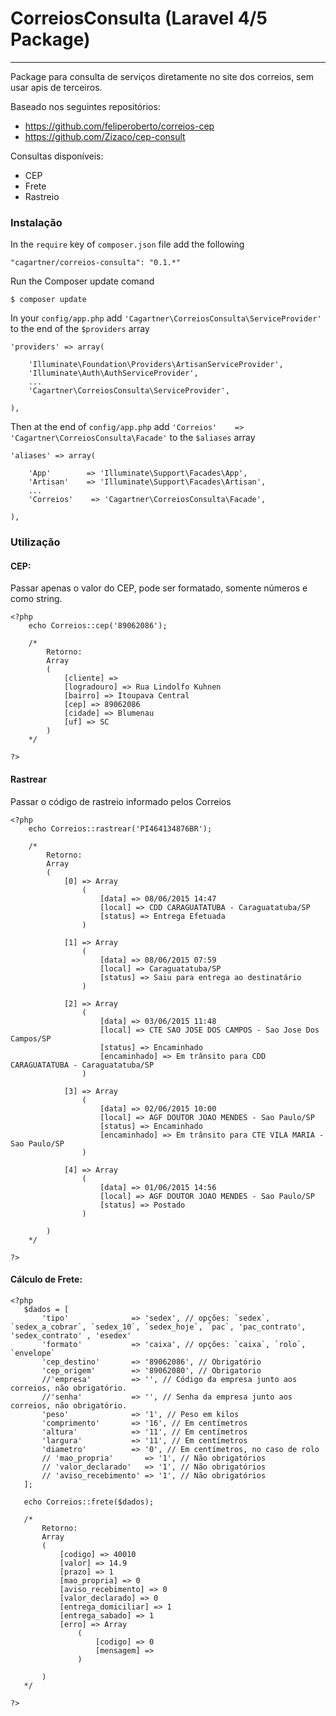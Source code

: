# CorreiosConsulta (Laravel 4/5 Package)

----------------------
Package para consulta de serviços diretamente no site dos correios, sem usar apis de terceiros.

Baseado nos seguintes repositórios:
- https://github.com/feliperoberto/correios-cep
- https://github.com/Zizaco/cep-consult

Consultas disponíveis:
- CEP
- Frete
- Rastreio

### Instalação

In the `require` key of `composer.json` file add the following

    "cagartner/correios-consulta": "0.1.*"

Run the Composer update comand

    $ composer update

In your `config/app.php` add `'Cagartner\CorreiosConsulta\ServiceProvider'` to the end of the `$providers` array

    'providers' => array(

        'Illuminate\Foundation\Providers\ArtisanServiceProvider',
        'Illuminate\Auth\AuthServiceProvider',
        ...
        'Cagartner\CorreiosConsulta\ServiceProvider',

    ),

Then at the end of `config/app.php` add `'Correios'    => 'Cagartner\CorreiosConsulta\Facade'` to the `$aliases` array

    'aliases' => array(

        'App'        => 'Illuminate\Support\Facades\App',
        'Artisan'    => 'Illuminate\Support\Facades\Artisan',
        ...
        'Correios'    => 'Cagartner\CorreiosConsulta\Facade',

    ),

### Utilização

#### CEP:

Passar apenas o valor do CEP, pode ser formatado, somente números e como string.

~~~
<?php
    echo Correios::cep('89062086');
    
    /*
        Retorno:
        Array
        (
            [cliente] => 
            [logradouro] => Rua Lindolfo Kuhnen
            [bairro] => Itoupava Central
            [cep] => 89062086
            [cidade] => Blumenau
            [uf] => SC
        )
    */

?>
~~~

#### Rastrear

Passar o código de rastreio informado pelos Correios

~~~
<?php
    echo Correios::rastrear('PI464134876BR');
    
    /*
        Retorno:
        Array
        (
            [0] => Array
                (
                    [data] => 08/06/2015 14:47
                    [local] => CDD CARAGUATATUBA - Caraguatatuba/SP
                    [status] => Entrega Efetuada
                )

            [1] => Array
                (
                    [data] => 08/06/2015 07:59
                    [local] => Caraguatatuba/SP
                    [status] => Saiu para entrega ao destinatário
                )

            [2] => Array
                (
                    [data] => 03/06/2015 11:48
                    [local] => CTE SAO JOSE DOS CAMPOS - Sao Jose Dos Campos/SP
                    [status] => Encaminhado
                    [encaminhado] => Em trânsito para CDD CARAGUATATUBA - Caraguatatuba/SP
                )

            [3] => Array
                (
                    [data] => 02/06/2015 10:00
                    [local] => AGF DOUTOR JOAO MENDES - Sao Paulo/SP
                    [status] => Encaminhado
                    [encaminhado] => Em trânsito para CTE VILA MARIA - Sao Paulo/SP
                )

            [4] => Array
                (
                    [data] => 01/06/2015 14:56
                    [local] => AGF DOUTOR JOAO MENDES - Sao Paulo/SP
                    [status] => Postado
                )

        )
    */

?>
~~~

#### Cálculo de Frete:

 ~~~
<?php
    $dados = [
        'tipo'              => 'sedex', // opções: `sedex`, `sedex_a_cobrar`, `sedex_10`, `sedex_hoje`, `pac`, 'pac_contrato', 'sedex_contrato' , 'esedex'
        'formato'           => 'caixa', // opções: `caixa`, `rolo`, `envelope`
        'cep_destino'       => '89062086', // Obrigatório
        'cep_origem'        => '89062080', // Obrigatorio
        //'empresa'         => '', // Código da empresa junto aos correios, não obrigatório.
        //'senha'           => '', // Senha da empresa junto aos correios, não obrigatório.
        'peso'              => '1', // Peso em kilos
        'comprimento'       => '16', // Em centímetros
        'altura'            => '11', // Em centímetros
        'largura'           => '11', // Em centímetros
        'diametro'          => '0', // Em centímetros, no caso de rolo
        // 'mao_propria'       => '1', // Não obrigatórios
        // 'valor_declarado'   => '1', // Não obrigatórios
        // 'aviso_recebimento' => '1', // Não obrigatórios
    ];

    echo Correios::frete($dados);
    
    /*
        Retorno:
        Array
        (
            [codigo] => 40010
            [valor] => 14.9
            [prazo] => 1
            [mao_propria] => 0
            [aviso_recebimento] => 0
            [valor_declarado] => 0
            [entrega_domiciliar] => 1
            [entrega_sabado] => 1
            [erro] => Array
                (
                    [codigo] => 0
                    [mensagem] => 
                )

        )
    */

?>
~~~
